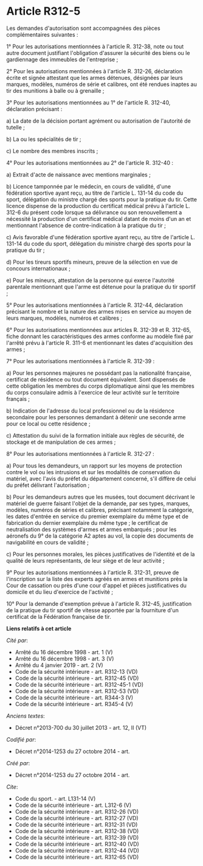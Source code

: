# Article R312-5

Les demandes d'autorisation sont accompagnées des pièces complémentaires suivantes : 

1° Pour les autorisations mentionnées à l'article R. 312-38, note ou tout autre document justifiant l'obligation d'assurer la
sécurité des biens ou le gardiennage des immeubles de l'entreprise ; 

2° Pour les autorisations mentionnées à l'article R. 312-26, déclaration écrite et signée attestant que les armes détenues,
désignées par leurs marques, modèles, numéros de série et calibres, ont été rendues inaptes au tir des munitions à balle ou à
grenaille ; 

3° Pour les autorisations mentionnées au 1° de l'article R. 312-40, déclaration précisant : 

a) La date de la décision portant agrément ou autorisation de l'autorité de tutelle ; 

b) La ou les spécialités de tir ; 

c) Le nombre des membres inscrits ; 

4° Pour les autorisations mentionnées au 2° de l'article R. 312-40 : 

a) Extrait d'acte de naissance avec mentions marginales ; 

b) Licence tamponnée par le médecin, en cours de validité, d'une fédération sportive ayant reçu, au titre de l'article L.
131-14 du code du sport, délégation du ministre chargé des sports pour la pratique du tir. Cette licence dispense de la
production du certificat médical prévu à l'article L. 312-6 du présent code lorsque sa délivrance ou son renouvellement a
nécessité la production d'un certificat médical datant de moins d'un an et mentionnant l'absence de contre-indication à la
pratique du tir ; 

c) Avis favorable d'une fédération sportive ayant reçu, au titre de l'article L. 131-14 du code du sport, délégation du
ministre chargé des sports pour la pratique du tir ; 

d) Pour les tireurs sportifs mineurs, preuve de la sélection en vue de concours internationaux ; 

e) Pour les mineurs, attestation de la personne qui exerce l'autorité parentale mentionnant que l'arme est détenue pour la
pratique du tir sportif ; 

5° Pour les autorisations mentionnées à l'article R. 312-44, déclaration précisant le nombre et la nature des armes mises en
service au moyen de leurs marques, modèles, numéros et calibres ; 

6° Pour les autorisations mentionnées aux articles R. 312-39 et R. 312-65, fiche donnant les caractéristiques des armes
conforme au modèle fixé par l'arrêté prévu à l'article R. 311-6 et mentionnant les dates d'acquisition des armes ; 

7° Pour les autorisations mentionnées à l'article R. 312-39 : 

a) Pour les personnes majeures ne possédant pas la nationalité française, certificat de résidence ou tout document
équivalent. Sont dispensés de cette obligation les membres du corps diplomatique ainsi que les membres du corps consulaire
admis à l'exercice de leur activité sur le territoire français ; 

b) Indication de l'adresse du local professionnel ou de la résidence secondaire pour les personnes demandant à détenir une
seconde arme pour ce local ou cette résidence ; 

c) Attestation du suivi de la formation initiale aux règles de sécurité, de stockage et de manipulation de ces armes ; 

8° Pour les autorisations mentionnées à l'article R. 312-27 : 

a) Pour tous les demandeurs, un rapport sur les moyens de protection contre le vol ou les intrusions et sur les modalités de
conservation du matériel, avec l'avis du préfet du département concerné, s'il diffère de celui du préfet délivrant
l'autorisation ; 

b) Pour les demandeurs autres que les musées, tout document décrivant le matériel de guerre faisant l'objet de la demande,
par ses types, marques, modèles, numéros de séries et calibres, précisant notamment la catégorie, les dates d'entrée en
service du premier exemplaire du même type et de fabrication du dernier exemplaire du même type ; le certificat de
neutralisation des systèmes d'armes et armes embarqués ; pour les aéronefs du 9° de la catégorie A2 aptes au vol, la copie
des documents de navigabilité en cours de validité ; 

c) Pour les personnes morales, les pièces justificatives de l'identité et de la qualité de leurs représentants, de leur siège
et de leur activité ; 

9° Pour les autorisations mentionnées à l'article R. 312-31, preuve de l'inscription sur la liste des experts agréés en armes
et munitions près la Cour de cassation ou près d'une cour d'appel et pièces justificatives du domicile et du lieu d'exercice
de l'activité ; 

10° Pour la demande d'exemption prévue à l'article R. 312-45, justification de la pratique du tir sportif de vitesse apportée
par la fourniture d'un certificat de la Fédération française de tir.

**Liens relatifs à cet article**

_Cité par_:

  - Arrêté du 16 décembre 1998 - art. 1 (V)
  - Arrêté du 16 décembre 1998 - art. 3 (V)
  - Arrêté du 4 janvier 2019 - art. 2 (V)
  - Code de la sécurité intérieure - art. R312-13 (VD)
  - Code de la sécurité intérieure - art. R312-45 (VD)
  - Code de la sécurité intérieure - art. R312-45-1 (VD)
  - Code de la sécurité intérieure - art. R312-53 (VD)
  - Code de la sécurité intérieure - art. R344-3 (V)
  - Code de la sécurité intérieure - art. R345-4 (V)

_Anciens textes_:

  - Décret n°2013-700 du 30 juillet 2013 - art. 12, II (VT)

_Codifié par_:

  - Décret n°2014-1253 du 27 octobre 2014 - art.

_Créé par_:

  - Décret n°2014-1253 du 27 octobre 2014 - art.

_Cite_:

  - Code du sport. - art. L131-14 (V)
  - Code de la sécurité intérieure - art. L312-6 (V)
  - Code de la sécurité intérieure - art. R312-26 (VD)
  - Code de la sécurité intérieure - art. R312-27 (VD)
  - Code de la sécurité intérieure - art. R312-31 (VD)
  - Code de la sécurité intérieure - art. R312-38 (VD)
  - Code de la sécurité intérieure - art. R312-39 (VD)
  - Code de la sécurité intérieure - art. R312-40 (VD)
  - Code de la sécurité intérieure - art. R312-44 (VD)
  - Code de la sécurité intérieure - art. R312-65 (VD)
